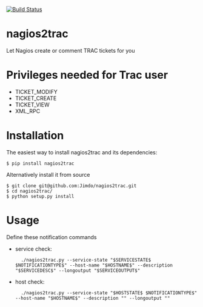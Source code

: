 [![Build Status](https://travis-ci.org/Jimdo/nagios2trac.png?branch=master)](https://travis-ci.org/Jimdo/nagios2trac)

nagios2trac
===========

Let Nagios create or comment TRAC tickets for you


Privileges needed for Trac user
==============================
* TICKET\_MODIFY
* TICKET\_CREATE
* TICKET\_VIEW
* XML\_RPC


Installation
============
The easiest way to install nagios2trac and its dependencies:
```
$ pip install nagios2trac
```

Alternatively install it from source
```
$ git clone git@github.com:Jimdo/nagios2trac.git
$ cd nagios2trac/
$ python setup.py install
```

Usage
=====
Define these notification commands
* service check:

        ./nagios2trac.py --service-state "$SERVICESTATE$ $NOTIFICATIONTYPE$" --host-name "$HOSTNAME$" --description "$SERVICEDESC$" --longoutput "$SERVICEOUTPUT$"
* host check:

        ./nagios2trac.py --service-state "$HOSTSTATE$ $NOTIFICATIONTYPE$" --host-name "$HOSTNAME$" --description "" --longoutput ""
